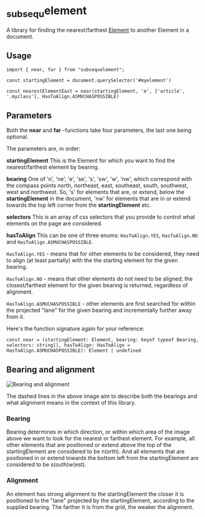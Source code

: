 # <sub>subsequ</sub>element

A library for finding the nearest/farthest [Element](https://developer.mozilla.org/en-US/docs/Web/API/Element)
to another Element in a document.

## Usage
~~~
import { near, far } from "subsequelement";

const startingElement = document.querySelector('#myelement')

const nearestElementEast = near(startingElement, 'e', ['article', '.myclass'], HasToAlign.ASMUCHASPOSSIBLE)
~~~

## Parameters
Both the **near** and **far** -functions take four parameters, the last one being optional.

The parameters are, in order:

**startingElement** This is the Element for which you want to find the nearest/farthest element by bearing.

**bearing** One of 'n', 'ne', 'e', 'se', 's', 'sw', 'w', 'nw', which correspond with the compass points
north, northeast, east, southeast, south, southwest, west and northwest. So, 's' for 
elements that are, or extend, below the **startingElement** in the document, 'nw' for elements that are in 
or extend towards the top left corner from the **startingElement** etc.

**selectors** This is an array of css selectors that you provide to control what elements on the page are considered.

**hasToAlign** This can be one of three enums: `HasToAlign.YES`, `HasToAlign.NO` and `HasToAlign.ASMUCHASPOSSIBLE`.

`HasToAlign.YES` - means that for other elements to be considered, they need to align (at least partially) with the the starting element for the given 
bearing.

`HasToAlign.NO` - means that other elements do not need to be aligned; the closest/farthest element for the given bearing is returned, regardless
of alignment.

`HasToAlign.ASMUCHASPOSSIBLE` - other elements are first searched for within the projected "lane" for the given bearing and incrementally
further away from it.

Here's the function signature again for your reference:

```const near = (startingElement: Element, bearing: keyof typeof Bearing, selectors: string[], hasToAlign: HasToAlign = HasToAlign.ASMUCHASPOSSIBLE): Element | undefined ```

## Bearing and alignment
![Bearing and alignment](/doc/bearings_and_alignment.png)

The dashed lines in the above image aim to describe both the bearings and what alignment means 
in the context of this library.

### Bearing
Bearing determines in which direction, or within which area of the image above we want to look 
for the nearest or farthest element. For example, all other elements that are positioned or extend
above the top of the startingElement are considered to be n(orth). And all elements that are
positioned in or extend towards the bottom left from the startingElement are considered to be 
s(outh)w(est).


### Alignment
An element has strong alignment to the startingElement the closer it is positioned to the "lane" 
projected by the startingElement, according to the supplied bearing. The farther it is from
the grid, the weaker the alignment.


